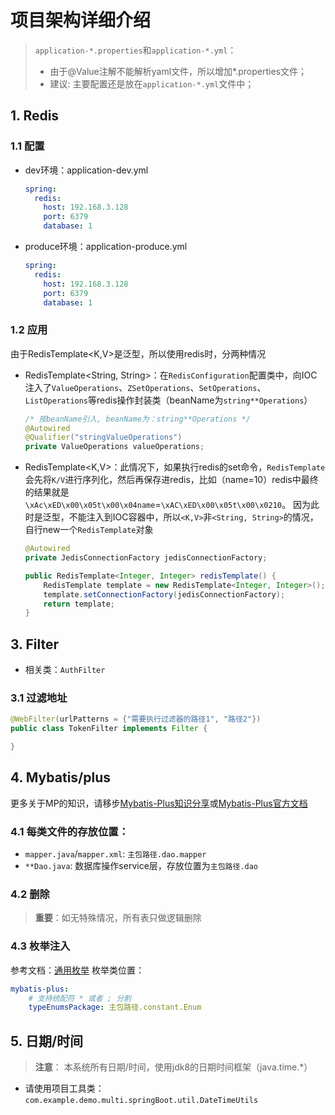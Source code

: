 # 项目架构详细介绍
> `application-*.properties`和`application-*.yml`：
>   * 由于@Value注解不能解析yaml文件，所以增加*.properties文件；
>   * 建议: 主要配置还是放在`application-*.yml`文件中；
## 1. Redis
### 1.1 配置
* dev环境：application-dev.yml
  ```yml
  spring:
    redis:
      host: 192.168.3.128
      port: 6379
      database: 1
  ```
* produce环境：application-produce.yml
  ```yml
  spring:
    redis:
      host: 192.168.3.128
      port: 6379
      database: 1
  ```

### 1.2 应用
由于RedisTemplate<K,V>是泛型，所以使用redis时，分两种情况
  * RedisTemplate<String, String>：在`RedisConfiguration`配置类中，向IOC注入了`ValueOperations`、`ZSetOperations`、`SetOperations`、`ListOperations`等redis操作封装类（beanName为`string**Operations`）
    ```java
    /* 按beanName引入, beanName为：string**Operations */
    @Autowired
    @Qualifier("stringValueOperations")
    private ValueOperations valueOperations;
    ```
  * RedisTemplate<K,V>：此情况下，如果执行redis的set命令，`RedisTemplate`会先将`K/V`进行序列化，然后再保存进redis，比如（name=10）redis中最终的结果就是`\xAc\xED\x00\x05t\x00\x04name`=`\xAC\xED\x00\x05t\x00\x0210`。
  因为此时是泛型，不能注入到IOC容器中，所以`<K,V>`非`<String, String>`的情况，自行new一个`RedisTemplate`对象
    ```java
    @Autowired
    private JedisConnectionFactory jedisConnectionFactory;

    public RedisTemplate<Integer, Integer> redisTemplate() {
        RedisTemplate template = new RedisTemplate<Integer, Integer>();
        template.setConnectionFactory(jedisConnectionFactory);
        return template;
    }
    ```

## 3. Filter
* 相关类：`AuthFilter`
### 3.1 过滤地址
```java
@WebFilter(urlPatterns = {"需要执行过滤器的路径1", "路径2"})
public class TokenFilter implements Filter {

}
```


## 4. Mybatis/plus
更多关于MP的知识，请移步[Mybatis-Plus知识分享][]或[Mybatis-Plus官方文档][]
### 4.1 每类文件的存放位置：
* `mapper.java`/`mapper.xml`: `主包路径.dao.mapper`
* `**Dao.java`: 数据库操作service层，存放位置为`主包路径.dao`

### 4.2 删除
> **重要**：如无特殊情况，所有表只做逻辑删除

### 4.3 枚举注入
参考文档：[通用枚举][]
枚举类位置：
```yaml
mybatis-plus:
    # 支持统配符 * 或者 ; 分割
    typeEnumsPackage: 主包路径.constant.Enum
```


## 5. 日期/时间
> **注意**： 本系统所有日期/时间，使用jdk8的日期时间框架（java.time.\*）

* 请使用项目工具类：`com.example.demo.multi.springBoot.util.DateTimeUtils`





















[Mybatis-Plus知识分享]: http://confluence.admin.bluemoon.com.cn/display/SCM/Mybatis-plus
[Mybatis-Plus官方文档]: https://baomidou.gitee.io/mybatis-plus-doc/#/quick-start
[通用枚举]: https://mp.baomidou.com/guide/enum.html#通用枚举
